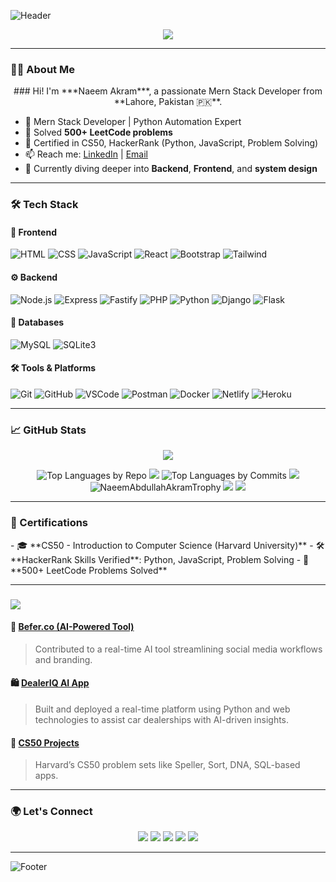 ![Header](https://capsule-render.vercel.app/api?type=waving&color=0:1f1f1f,100:3f3f3f&height=200&section=header&text=Naeem%20Akram&fontSize=40&fontAlignY=35&fontColor=ffffff)

<p align="center">
  <img src="https://readme-typing-svg.demolab.com?font=Fira+Code&duration=4000&pause=500&color=00F7FF&center=true&width=435&lines=Full+Stack+Developer;500%2B+LeetCode+Problems+Solved;CS50+%7C+HackerRank+Certified;Open+Source+Contributor"/>
</p>

---

### 👨‍💻 About Me               
  <p align="center">
    ### Hi! I'm ***Naeem Akram***, a passionate Mern Stack Developer from **Lahore, Pakistan 🇵🇰**.
  </p>

- 💼 Mern Stack Developer | Python Automation Expert  
- 🧠 Solved **500+ LeetCode problems**  
- 📜 Certified in CS50, HackerRank (Python, JavaScript, Problem Solving)  
- 📫 Reach me: [LinkedIn](https://www.linkedin.com/in/naeemabdullahakram/) | [Email](mailto:maliknaeemakram308@gmail.com)  
- 🔭 Currently diving deeper into **Backend**, **Frontend**, and **system design**

---

### 🛠️ Tech Stack


#### 🚀 Frontend
![HTML](https://img.shields.io/badge/-HTML5-E34F26?style=for-the-badge&logo=html5&logoColor=white)
![CSS](https://img.shields.io/badge/-CSS3-1572B6?style=for-the-badge&logo=css3&logoColor=white)
![JavaScript](https://img.shields.io/badge/-JavaScript-F7DF1E?style=for-the-badge&logo=javascript&logoColor=black)
![React](https://img.shields.io/badge/-React-61DAFB?style=for-the-badge&logo=react&logoColor=black)
![Bootstrap](https://img.shields.io/badge/-Bootstrap-563D7C?style=for-the-badge&logo=bootstrap&logoColor=white)
![Tailwind](https://img.shields.io/badge/-TailwindCSS-38B2AC?style=for-the-badge&logo=tailwind-css&logoColor=white)

#### ⚙️ Backend
![Node.js](https://img.shields.io/badge/-Node.js-339933?style=for-the-badge&logo=nodedotjs&logoColor=white)
![Express](https://img.shields.io/badge/-Express.js-000000?style=for-the-badge&logo=express&logoColor=white)
![Fastify](https://img.shields.io/badge/-Fastify-000000?style=for-the-badge&logo=fastify&logoColor=white)
![PHP](https://img.shields.io/badge/-PHP-777BB4?style=for-the-badge&logo=php&logoColor=white)
![Python](https://img.shields.io/badge/-Python-3776AB?style=for-the-badge&logo=python&logoColor=white)
![Django](https://img.shields.io/badge/-Django-092E20?style=for-the-badge&logo=django&logoColor=white)
![Flask](https://img.shields.io/badge/-Flask-000000?style=for-the-badge&logo=flask&logoColor=white)

#### 🧩 Databases
![MySQL](https://img.shields.io/badge/-MySQL-4479A1?style=for-the-badge&logo=mysql&logoColor=white)
![SQLite3](https://img.shields.io/badge/-SQLite3-4479A1?style=for-the-badge&logo=sqlite3&logoColor=white)

#### 🛠 Tools & Platforms
![Git](https://img.shields.io/badge/-Git-F05032?style=for-the-badge&logo=git&logoColor=white)
![GitHub](https://img.shields.io/badge/-GitHub-181717?style=for-the-badge&logo=github&logoColor=white)
![VSCode](https://img.shields.io/badge/-VSCode-007ACC?style=for-the-badge&logo=visual-studio-code&logoColor=white)
![Postman](https://img.shields.io/badge/-Postman-FF6C37?style=for-the-badge&logo=postman&logoColor=white)
![Docker](https://img.shields.io/badge/-Docker-2496ED?style=for-the-badge&logo=docker&logoColor=white)
![Netlify](https://img.shields.io/badge/-Netlify-00C7B7?style=for-the-badge&logo=netlify&logoColor=white)
![Heroku](https://img.shields.io/badge/-Heroku-430098?style=for-the-badge&logo=heroku&logoColor=white)

---

### 📈 GitHub Stats
<p align="center"><img src="https://github-readme-stats-eight-theta.vercel.app/api/top-langs/?username=NaeemAbdullahAkram&layout=compact&langs_count=8&theme=radical" ></p>
<p align="center">
    <img src="https://github-profile-summary-cards.vercel.app/api/cards/repos-per-language?username=NaeemAbdullahAkram&theme=radical" alt="Top Languages by Repo" />
    <img src="https://github-readme-stats.vercel.app/api?username=NaeemAbdullahAkram&show_icons=true&theme=github_dark&hide_border=true" />
    <img src="https://github-profile-summary-cards.vercel.app/api/cards/most-commit-language?username=NaeemAbdullahAkram&theme=radical" alt="Top Languages by Commits" />
    <img src="https://github-readme-streak-stats.herokuapp.com?user=NaeemAbdullahAkram&theme=github_dark" />
    <img src="https://github-trophies.vercel.app/?username=NaeemAbdullahAkram&column=6&theme=radical" alt="NaeemAbdullahAkramTrophy" />
    <img src="https://github-profile-summary-cards.vercel.app/api/cards/profile-details?username=NaeemAbdullahAkram&theme=github_dark"/>
   <img src="https://github-readme-activity-graph.vercel.app/graph?username=NaeemAbdullahAkram&theme=react-dark&area=true"/>
 
</p>

---

### 📜 Certifications
  <p aligh="center">
    - 🎓 **CS50 - Introduction to Computer Science (Harvard University)**  
    - 🛠 **HackerRank Skills Verified**: Python, JavaScript, Problem Solving  
    - 🧠 **500+ LeetCode Problems Solved**
  </p>

---

### <p align="left">
  <img src="https://img.shields.io/badge/Featured%20Projects-%23FFFFFF?style=flat-square&logo=github&logoColor=181717" class="animate__animated animate__fadeIn animate__delay-1s"/>
</p>


#### 🧠 [Befer.co (AI-Powered Tool)](https://befer.co)
> Contributed to a real-time AI tool streamlining social media workflows and branding.

#### 🛍 [DealerIQ AI App](https://dealeriqai.up.railway.app/)
> Built and deployed a real-time platform using Python and web technologies to assist car dealerships with AI-driven insights.

#### 🔧 [CS50 Projects](https://github.com/NaeemAbdullahAkram/CS50x)
> Harvard’s CS50 problem sets like Speller, Sort, DNA, SQL-based apps.

---


### 🌍 Let's Connect

<p align="center">
  <a href="https://www.linkedin.com/in/naeemabdullahakram/"><img src="https://img.shields.io/badge/-LinkedIn-0077B5?style=for-the-badge&logo=linkedin&logoColor=white"/></a>
  <a href="mailto:naeemabdullahakram@gmail.com"><img src="https://img.shields.io/badge/-Gmail-D14836?style=for-the-badge&logo=gmail&logoColor=white"/></a>
  <a href="https://github.com/NaeemAbdullahAkram"><img src="https://img.shields.io/badge/-GitHub-181717?style=for-the-badge&logo=github&logoColor=white"/></a>
  <a href="https://leetcode.com/u/Naeem_ABD/"><img src="https://img.shields.io/badge/-LeetCode-000000?style=for-the-badge&logo=leetcode&logoColor=white"/></a>
  <a href="https://www.hackerrank.com/dashboard"><img src="https://img.shields.io/badge/-HackerRank-2EC866?style=for-the-badge&logo=hackerrank&logoColor=white"/></a>
</p>

---

![Footer](https://capsule-render.vercel.app/api?type=waving&color=3f3f3f&height=150&section=footer)

